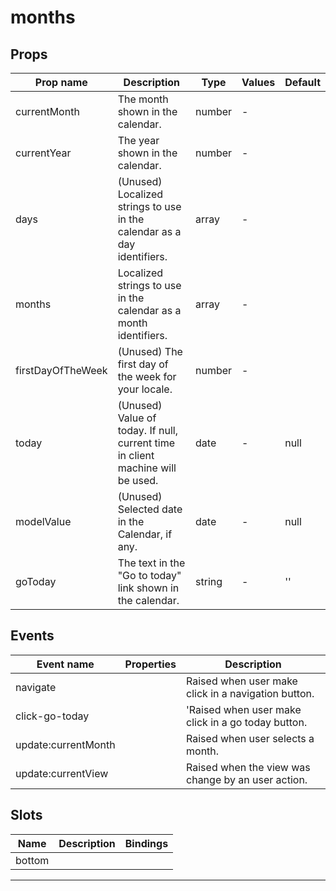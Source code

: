 # months

## Props

| Prop name         | Description                                                                    | Type   | Values | Default |
| ----------------- | ------------------------------------------------------------------------------ | ------ | ------ | ------- |
| currentMonth      | The month shown in the calendar.                                               | number | -      |         |
| currentYear       | The year shown in the calendar.                                                | number | -      |         |
| days              | (Unused) Localized strings to use in the calendar as a day identifiers.        | array  | -      |         |
| months            | Localized strings to use in the calendar as a month identifiers.               | array  | -      |         |
| firstDayOfTheWeek | (Unused) The first day of the week for your locale.                            | number | -      |         |
| today             | (Unused) Value of today. If null, current time in client machine will be used. | date   | -      | null    |
| modelValue        | (Unused) Selected date in the Calendar, if any.                                | date   | -      | null    |
| goToday           | The text in the "Go to today" link shown in the calendar.                      | string | -      | ''      |

## Events

| Event name          | Properties | Description                                         |
| ------------------- | ---------- | --------------------------------------------------- |
| navigate            |            | Raised when user make click in a navigation button. |
| click-go-today      |            | 'Raised when user make click in a go today button.  |
| update:currentMonth |            | Raised when user selects a month.                   |
| update:currentView  |            | Raised when the view was change by an user action.  |

## Slots

| Name   | Description | Bindings |
| ------ | ----------- | -------- |
| bottom |             |          |

---
